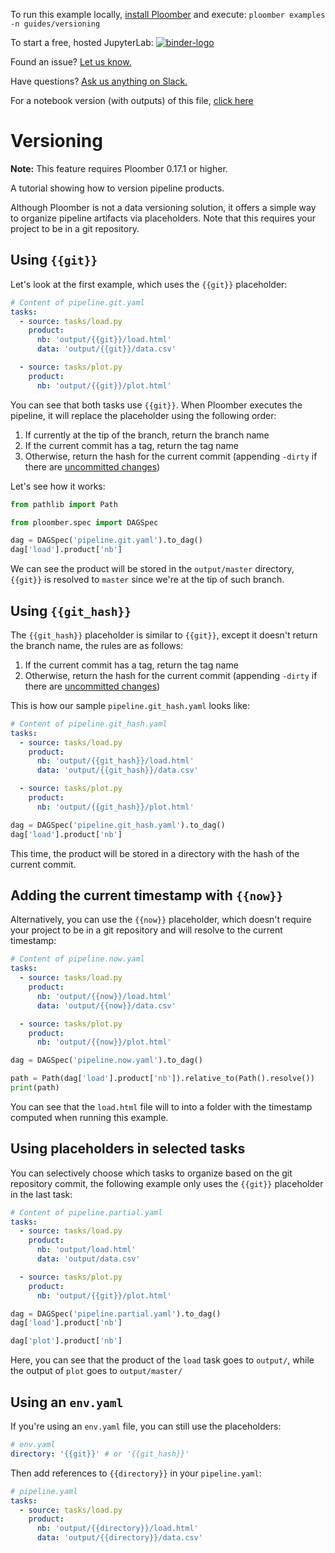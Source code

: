 <!-- start header -->
To run this example locally, [install Ploomber](https://docs.ploomber.io/en/latest/get-started/install.html) and execute: `ploomber examples -n guides/versioning`

To start a free, hosted JupyterLab: [![binder-logo](https://mybinder.org/badge_logo.svg)](https://mybinder.org/v2/gh/ploomber/binder-env/main?urlpath=git-pull%3Frepo%3Dhttps%253A%252F%252Fgithub.com%252Fploomber%252Fprojects%26urlpath%3Dlab%252Ftree%252Fprojects%252Fguides/versioning%252FREADME.ipynb%26branch%3Dmaster)

Found an issue? [Let us know.](https://github.com/ploomber/projects/issues/new?title=guides/versioning%20issue)

Have questions? [Ask us anything on Slack.](https://ploomber.io/community/)

For a notebook version (with outputs) of this file, [click here](https://github.com/ploomber/projects/blob/master/guides/versioning/README.ipynb)
<!-- end header -->



# Versioning

**Note:** This feature requires Ploomber 0.17.1 or higher.

<!-- start description -->
A tutorial showing how to version pipeline products.
<!-- end description -->

Although Ploomber is not a data versioning solution, it offers a simple way to organize pipeline artifacts via placeholders. Note that this requires your project to be in a git repository.


## Using `{{git}}`

Let's look at the first example, which uses the `{{git}}` placeholder:

<!-- #md -->
```yaml
# Content of pipeline.git.yaml
tasks:
  - source: tasks/load.py
    product:
      nb: 'output/{{git}}/load.html'
      data: 'output/{{git}}/data.csv'

  - source: tasks/plot.py
    product:
      nb: 'output/{{git}}/plot.html'
```
<!-- #endmd -->

You can see that both tasks use `{{git}}`. When Ploomber executes the pipeline, it will replace the placeholder using the following order:

1. If currently at the tip of the branch, return the branch name
2. If the current commit has a tag, return the tag name
3. Otherwise, return the hash for the current commit (appending `-dirty` if there are [uncommitted changes](https://mirrors.edge.kernel.org/pub/software/scm/git/docs/gitglossary.html#def_dirty))

Let's see how it works:

```python
from pathlib import Path

from ploomber.spec import DAGSpec
```

```python
dag = DAGSpec('pipeline.git.yaml').to_dag()
dag['load'].product['nb']
```

We can see the product will be stored in the `output/master` directory, `{{git}}` is resolved to `master` since we're at the tip of such branch.


## Using `{{git_hash}}`

The `{{git_hash}}` placeholder is similar to `{{git}}`, except it doesn't return the branch name, the rules are as follows:

1. If the current commit has a tag, return the tag name
2. Otherwise, return the hash for the current commit (appending `-dirty` if there are [uncommitted changes](https://mirrors.edge.kernel.org/pub/software/scm/git/docs/gitglossary.html#def_dirty))

This is how our sample `pipeline.git_hash.yaml` looks like:

<!-- #md -->
```yaml
# Content of pipeline.git_hash.yaml
tasks:
  - source: tasks/load.py
    product:
      nb: 'output/{{git_hash}}/load.html'
      data: 'output/{{git_hash}}/data.csv'

  - source: tasks/plot.py
    product:
      nb: 'output/{{git_hash}}/plot.html'
```
<!-- #endmd -->

```python
dag = DAGSpec('pipeline.git_hash.yaml').to_dag()
dag['load'].product['nb']
```

This time, the product will be stored in a directory with the hash of the current commit.


## Adding the current timestamp with `{{now}}`

Alternatively, you can use the `{{now}}` placeholder, which doesn't require your project to be in a git repository and will resolve to the current timestamp:

<!-- #md -->
```yaml
# Content of pipeline.now.yaml
tasks:
  - source: tasks/load.py
    product:
      nb: 'output/{{now}}/load.html'
      data: 'output/{{now}}/data.csv'

  - source: tasks/plot.py
    product:
      nb: 'output/{{now}}/plot.html'
```
<!-- #endmd -->

```python
dag = DAGSpec('pipeline.now.yaml').to_dag()

path = Path(dag['load'].product['nb']).relative_to(Path().resolve())
print(path)
```

You can see that the `load.html` file will to into a folder with the timestamp computed when running this example.


## Using placeholders in selected tasks

You can selectively choose which tasks to organize based on the git repository commit, the following example only uses the `{{git}}` placeholder in the last task:

<!-- #md -->
```yaml
# Content of pipeline.partial.yaml
tasks:
  - source: tasks/load.py
    product:
      nb: 'output/load.html'
      data: 'output/data.csv'

  - source: tasks/plot.py
    product:
      nb: 'output/{{git}}/plot.html'
```
<!-- #endmd -->

```python
dag = DAGSpec('pipeline.partial.yaml').to_dag()
dag['load'].product['nb']
```

```python
dag['plot'].product['nb']
```

Here, you can see that the product of the `load` task goes to `output/`, while the output of `plot` goes to `output/master/`


## Using an `env.yaml`

If you're using an `env.yaml` file, you can still use the placeholders:

```yaml
# env.yaml
directory: '{{git}}' # or '{{git_hash}}'
```

Then add references to `{{directory}}` in your `pipeline.yaml`:

```yaml
# pipeline.yaml
tasks:
  - source: tasks/load.py
    product:
      nb: 'output/{{directory}}/load.html'
      data: 'output/{{directory}}/data.csv'
```